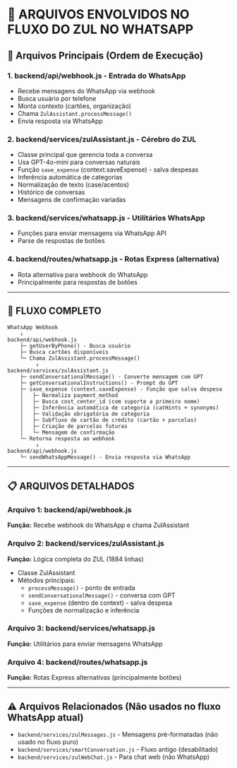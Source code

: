 # 📁 ARQUIVOS ENVOLVIDOS NO FLUXO DO ZUL NO WHATSAPP

## 🎯 Arquivos Principais (Ordem de Execução)

### 1. **backend/api/webhook.js** - Entrada do WhatsApp
- Recebe mensagens do WhatsApp via webhook
- Busca usuário por telefone
- Monta contexto (cartões, organização)
- Chama `ZulAssistant.processMessage()`
- Envia resposta via WhatsApp

### 2. **backend/services/zulAssistant.js** - Cérebro do ZUL
- Classe principal que gerencia toda a conversa
- Usa GPT-4o-mini para conversas naturais
- Função `save_expense` (context.saveExpense) - salva despesas
- Inferência automática de categorias
- Normalização de texto (case/acentos)
- Histórico de conversas
- Mensagens de confirmação variadas

### 3. **backend/services/whatsapp.js** - Utilitários WhatsApp
- Funções para enviar mensagens via WhatsApp API
- Parse de respostas de botões

### 4. **backend/routes/whatsapp.js** - Rotas Express (alternativa)
- Rota alternativa para webhook do WhatsApp
- Principalmente para respostas de botões

---

## 🔄 FLUXO COMPLETO

```
WhatsApp Webhook
    ↓
backend/api/webhook.js
    ├─ getUserByPhone() - Busca usuário
    ├─ Busca cartões disponíveis
    └─ Chama ZulAssistant.processMessage()
         ↓
backend/services/zulAssistant.js
    ├─ sendConversationalMessage() - Converte mensagem com GPT
    ├─ getConversationalInstructions() - Prompt do GPT
    ├─ save_expense (context.saveExpense) - Função que salva despesa
    │   ├─ Normaliza payment_method
    │   ├─ Busca cost_center_id (com suporte a primeiro nome)
    │   ├─ Inferência automática de categoria (catHints + synonyms)
    │   ├─ Validação obrigatória de categoria
    │   ├─ Subfluxo de cartão de crédito (cartão + parcelas)
    │   ├─ Criação de parcelas futuras
    │   └─ Mensagem de confirmação
    └─ Retorna resposta ao webhook
         ↓
backend/api/webhook.js
    └─ sendWhatsAppMessage() - Envia resposta via WhatsApp
```

---

## 📋 ARQUIVOS DETALHADOS

### Arquivo 1: backend/api/webhook.js
**Função:** Recebe webhook do WhatsApp e chama ZulAssistant

### Arquivo 2: backend/services/zulAssistant.js  
**Função:** Lógica completa do ZUL (1884 linhas)
- Classe ZulAssistant
- Métodos principais:
  - `processMessage()` - ponto de entrada
  - `sendConversationalMessage()` - conversa com GPT
  - `save_expense` (dentro de context) - salva despesa
  - Funções de normalização e inferência

### Arquivo 3: backend/services/whatsapp.js
**Função:** Utilitários para enviar mensagens WhatsApp

### Arquivo 4: backend/routes/whatsapp.js
**Função:** Rotas Express alternativas (principalmente botões)

---

## ⚠️ Arquivos Relacionados (Não usados no fluxo WhatsApp atual)

- `backend/services/zulMessages.js` - Mensagens pré-formatadas (não usado no fluxo puro)
- `backend/services/smartConversation.js` - Fluxo antigo (desabilitado)
- `backend/services/zulWebChat.js` - Para chat web (não WhatsApp)

